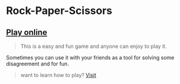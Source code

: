# Rock-Paper-Scissors

## [Play online](https://mugabeignace.github.io/Rock-Paper-Scissors)

>This is a easy and fun game and anyone can enjoy to play it.

Sometimes you can use it with your friends as a tool for solving some disagreement and for fun.

> want to learn how to play? [Visit](https://www.wikihow.com/Play-Rock,-Paper,-Scissors)

